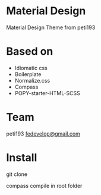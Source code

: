 Material Design
==============

Material Design Theme from peti193

Based on
==
 - Idiomatic css
 - Boilerplate
 - Normalize.css
 - Compass
 - POPY-starter-HTML-SCSS

Team
==
peti193 fedevelop@gmail.com

Install
==
git clone <url>

compass compile in root folder
